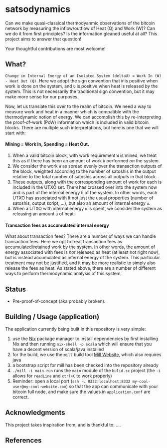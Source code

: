 # satsodynamics
Can we make quasi-classical thermodyanmic observations of the bitcoin network by
measuring the inflow/outflow of Heat (Q) and Work (W)? Can we do it from first
principles? Is the information gleaned useful at all? This project aims to answer
that question!

Your thoughtful contributions are most welcome!

## What?
`Change in Internal Energy of an Isolated System (deltaU) = Work In (W) - Heat Out (Q)`.
Here we adopt the sign convention that `W` is positive when work is done _on_ the
system, and `Q` is positive when heat is released _by_ the system. This is not
necessarily the traditional sign convention, but it may make more sense for our
purposes.

Now, let us translate this over to the realm of bitcoin. We need a way to measure
work and heat in a manner which is compatible with the thermodynamic notion of
energy. We can accomplish this by re-interpreting the proof-of-work (PoW) information
which is included in valid bitcoin blocks. There are multiple such interpretations,
but here is one that we will start with:

#### Mining = Work In, Spending = Heat Out.

1. When a valid bitcoin block, with work requirement `W` is mined, we treat this 
   as if there has been an amount of work `W` performed _on_ the system.
2. We consider the work `W` as spread evenly over the transaction outputs of the block,
   weighted according to the number of satoshis in the output relative to the total
   number of satoshis across all outputs in that block.
3. These outputs, along with the corresponding amount of work for each is included
   in the UTXO set. The `W` has crossed over into the system now and is part of
   the internal energy `U` of the system. In other words, each UTXO has associated
   with it not just the usual properties (number of satoshis, output script, ...),
   but also an amount of internal energy `u`.
4. When a UTXO with internal energy `u` is spent, we consider the system as releasing
   an amount `u` of heat.

#### Transaction fees as accumulated internal energy
What about transaction fees? There are a number of ways we can handle transaction
fees. Here we opt to treat transaction fees as accumulated/retained work by the
system. In other words, the amount of energy associated with fees is *not* released
as heat (at least not right now), but is instead accumulated as internal energy
of the system. This particular treatment may not be justified, and it may be more
realistic to simply also release the fees as heat. As stated above, there are a
number of different ways to perform thermodynamic analysis of this system.

## Status
* Pre-proof-of-concept (aka probably broken).

## Building / Usage (application)
The application currently being built in this repository is very simple:
1. use the [Nix](https://nixos.org) package manager to install dependencies by first installing Nix and then running `nix-shell -p scala` which will ensure that you have a decent version of scala/java installed
2. for the build, we use the `mill` build tool [Mill Website](https://com-lihaoyi.github.io/mill), which also requires java
3. a bootstrap script for mill has been checked into the repository already
4. `./mill -i main.run` runs the `main` module of the `bulid.sc` project (the `-i` allows for `readLine` and `ctrl+C` to work properly)
5. Reminder: open a local port (`ssh -L 8332:localhost:8332 my-cool-user@my-cool-website.com`) so that the app can communicate with your bitcoin full node, and make sure the values in `application.conf` are correct.

## Acknowledgments
This project takes inspiration from, and is thankful to:
....

## References